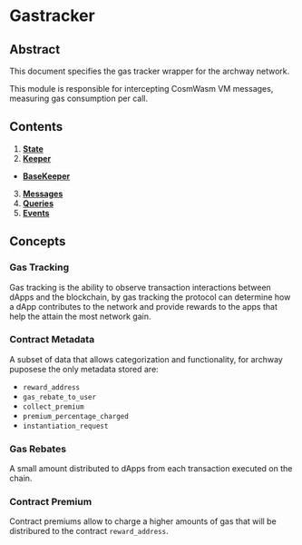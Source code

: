# Gastracker

## Abstract
This document specifies the gas tracker wrapper for the archway network.

This module is responsible for intercepting CosmWasm VM messages, measuring gas consumption per call.

## Contents
1. **[State](./01_state.md)**
2. **[Keeper](./02_keepers.md)** 
  - **[BaseKeeper](./02_keeper.md#Keeper)** 
3. **[Messages](03_messages.md)**
3. **[Queries](04_queries.md)**
4. **[Events](05_events.md)**

## Concepts
### Gas Tracking
Gas tracking is the ability to observe transaction interactions between dApps and the blockchain, by gas tracking the protocol can determine how a dApp contributes to the network and provide rewards to the apps that help the attain the most network gain.

### Contract Metadata
A subset of data that allows categorization and functionality, for archway puposese the only metadata stored are: 
-   `reward_address`
-   `gas_rebate_to_user`
-   `collect_premium`
-   `premium_percentage_charged`
-   `instantiation_request`

### Gas Rebates
A small amount distributed to dApps from each transaction executed on the chain.

### Contract Premium
Contract premiums allow to charge a higher amounts of gas that will be distribured to the contract `reward_address`.
